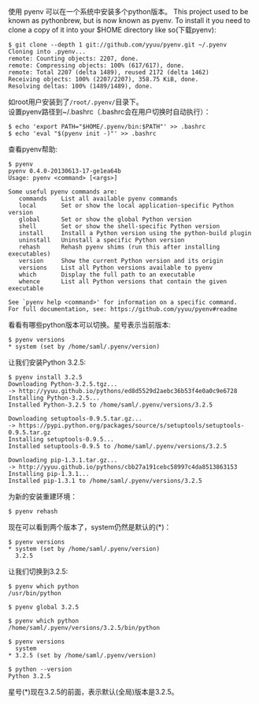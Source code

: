使用 pyenv 可以在一个系统中安装多个python版本。
This project used to be known as pythonbrew, but is now known as pyenv. To install it you need to clone a copy of it into your $HOME directory like so(下载pyenv):
```
$ git clone --depth 1 git://github.com/yyuu/pyenv.git ~/.pyenv
Cloning into .pyenv...
remote: Counting objects: 2207, done.
remote: Compressing objects: 100% (617/617), done.
remote: Total 2207 (delta 1489), reused 2172 (delta 1462)
Receiving objects: 100% (2207/2207), 358.75 KiB, done.
Resolving deltas: 100% (1489/1489), done.
```
如root用户安装到了```/root/.pyenv/```目录下。  
设置pyenv路径到~/.bashrc（.bashrc会在用户切换时自动执行）：
```
$ echo 'export PATH="$HOME/.pyenv/bin:$PATH"' >> .bashrc
$ echo 'eval "$(pyenv init -)"' >> .bashrc
```
查看pyenv帮助:
```
$ pyenv 
pyenv 0.4.0-20130613-17-ge1ea64b
Usage: pyenv <command> [<args>]

Some useful pyenv commands are:
   commands    List all available pyenv commands
   local       Set or show the local application-specific Python version
   global      Set or show the global Python version
   shell       Set or show the shell-specific Python version
   install     Install a Python version using the python-build plugin
   uninstall   Uninstall a specific Python version
   rehash      Rehash pyenv shims (run this after installing executables)
   version     Show the current Python version and its origin
   versions    List all Python versions available to pyenv
   which       Display the full path to an executable
   whence      List all Python versions that contain the given executable

See `pyenv help <command>' for information on a specific command.
For full documentation, see: https://github.com/yyuu/pyenv#readme
```
看看有哪些python版本可以切换。星号表示当前版本:
```
$ pyenv versions
* system (set by /home/saml/.pyenv/version)
```
让我们安装Python 3.2.5:
```
$ pyenv install 3.2.5
Downloading Python-3.2.5.tgz...
-> http://yyuu.github.io/pythons/ed8d5529d2aebc36b53f4e0a0c9e6728
Installing Python-3.2.5...
Installed Python-3.2.5 to /home/saml/.pyenv/versions/3.2.5

Downloading setuptools-0.9.5.tar.gz...
-> https://pypi.python.org/packages/source/s/setuptools/setuptools-0.9.5.tar.gz
Installing setuptools-0.9.5...
Installed setuptools-0.9.5 to /home/saml/.pyenv/versions/3.2.5

Downloading pip-1.3.1.tar.gz...
-> http://yyuu.github.io/pythons/cbb27a191cebc58997c4da8513863153
Installing pip-1.3.1...
Installed pip-1.3.1 to /home/saml/.pyenv/versions/3.2.5
```
为新的安装重建环境：
```
$ pyenv rehash
```
现在可以看到两个版本了，system仍然是默认的(*)：
```
$ pyenv versions
* system (set by /home/saml/.pyenv/version)
  3.2.5
```
让我们切换到3.2.5:
```
$ pyenv which python
/usr/bin/python

$ pyenv global 3.2.5

$ pyenv which python
/home/saml/.pyenv/versions/3.2.5/bin/python

$ pyenv versions
  system
* 3.2.5 (set by /home/saml/.pyenv/version)

$ python --version
Python 3.2.5
```
星号(*)现在3.2.5的前面，表示默认(全局)版本是3.2.5。  